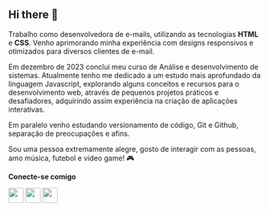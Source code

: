 ## Hi there 👋

Trabalho como desenvolvedora de e-mails, utilizando as tecnologias **HTML** e **CSS**. Venho aprimorando minha experiência com designs responsivos e otimizados para diversos clientes de e-mail.

Em dezembro de 2023 concluí meu curso de Análise e desenvolvimento de sistemas. Atualmente tenho me dedicado a um estudo mais aprofundado da linguagem Javascript, explorando alguns conceitos e recursos para o desenvolvimento web,  através de pequenos projetos práticos e desafiadores, adquirindo assim experiência na criação de aplicações interativas.

Em paralelo venho estudando versionamento de código, Git e Github, separação de preocupações e afins.

Sou uma pessoa extremamente alegre, gosto de interagir com as pessoas, amo música, futebol e video game! 🎮

**Conecte-se comigo**

<a href="https://www.linkedin.com/in/daniele-oliveira-jacob/"><img src="https://cdn-icons-png.flaticon.com/512/145/145807.png" width="30px"/></a>
<a href="https://api.whatsapp.com/send?phone=5531996668456"><img src="https://cdn-icons-png.flaticon.com/512/4494/4494494.png" width="30px"/></a>
<a href="mailto:danypoly111@gmail.com"><img src="https://cdn-icons-png.flaticon.com/512/6806/6806987.png" width="30px"/></a>



